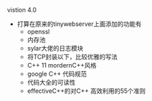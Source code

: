 vistion 4.0
* 打算在原来的tinywebserver上面添加的功能有
  * openssl
  * 内存池
  * sylar大佬的日志模块
  * 将TCP封装以下，比较优雅的写法
  * C++ 11 mordernC++风格
  * google C++ 代码规范
  * 代码大全的可读性
  * effectiveC++的对C++ 高效利用的55个准则